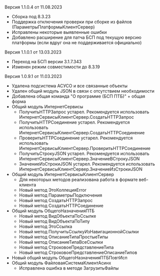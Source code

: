 Версия 1.1.0.4 от 11.08.2023
* Сборка под 8.3.23
* Поддержка отключения проверки при сборке из файлов (ПараметрыПлатформыКлиентСервер)
* Исправлены некоторые выявленные ошибки
* Добавлено расширение для патча БСП под текущую версию платформы (если вдруг она не поддерживается официально)

Версия 1.1.0.1 от 13.03.2023
* Переход на БСП версии 3.1.7.343
* Изменен режим совместимости до 8.3.19

Версия 1.0.9.1 от 11.03.2023

* Удалена подсистема АСУСО и все связанные объекты
* Удален общий модуль JSON в связи с отсутствием необходимости
* Добавлена общая команда "О программе (БСП ПТБ)" + общая форма
* Общий модуль ИнтернетСервисы
  * ПолучитьHTTPЗапрос устарел. Рекомендуется использовать ИнтернетСервисыКлиентСервер.СоздатьHTTPЗапрос
  * ПолучитьHTTPСоединение устарел. Рекомендуется использовать ИнтернетСервисыКлиентСервер.СоздатьHTTPСоединение
  * ПроверитьHTTPСоединение устарел. Рекомендуется использовать ИнтернетСервисыКлиентСервер.ПроверитьHTTPСоединение
  * ПолучитьСтрокуJSON устарел. Рекомендуется использовать ИнтернетСервисыКлиентСервер.ЗначениеВСтрокуJSON
  * ЗначениеИзСтрокиJSON устарел. Рекомендуется использовать ИнтернетСервисыКлиентСервер.ЗначениеИзСтрокиJSON
* Общий модуль ИнтернетСервисыКлиентСервер
  * Для некоторых методов реализована работа в формате веб-клиента
  * Новый метод ЭтоКоллецияError
  * Новый метод ПараметрыПодключения
  * Новый метод СоздатьHTTPЗапрос
  * Новый метод СоздатьHTTPСоединение
* Общий модуль ОбщегоНазначенияПТБ
  * Новый метод ВидОбъектаПоСсылке
  * Новый метод ВидОбъектаПоТипу
  * Новый метод ЭтоСсылка
  * Новый метод ПолучитьСсылкуИзНавигационнойСсылки
  * Новый метод ОписаниеТипаПростыеТипы
  * Новый метод ОписаниеТипаВсеСсылки
  * Новый метод СтроковоеПредставлениеТипа
  * Новый метод СтроковоеПредставлениеОписаниеТипов
* Новый общий модуль ОбщегоНазначенияПТБПовтИсп
* Общий модуль ФайловаяСистемаКлиентАсинх
  * Исправлена ошибка в методе ЗагрузитьФайлы